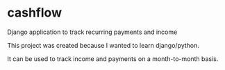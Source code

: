 # cashflow
Django application to track recurring payments and income

This project was created because I wanted to learn django/python.

It can be used to track income and payments on a month-to-month basis.
